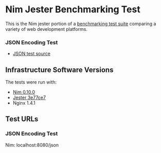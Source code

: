# Nim Jester Benchmarking Test

This is the Nim jester portion of a [benchmarking test suite](../) comparing a variety of web development platforms.

### JSON Encoding Test
* [JSON test source](hello.nim)


## Infrastructure Software Versions
The tests were run with:
* [Nim 0.10.0](http://nim-lang.org/)
* [Jester 3e77ce7](https://github.com/dom96/jester/commit/3e77ce753293b523004dfdaebd2fb195217f30f0)
* Nginx 1.4.1

## Test URLs

### JSON Encoding Test

Nim:
localhost:8080/json

